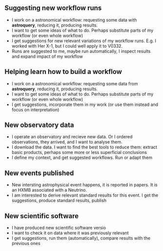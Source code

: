 ## Suggesting new workflow runs

* I work on a astronomical workflow: requesting some data with **astroquery**, reducing it, producing results.
* I want to get some ideas of what to do. Perhaps substitute parts of my workflow (or even whole workflow)
* I get suggestions for new relevant variations of my workflow runs. E.g. I worked with Her X-1, but I could well apply it to V0332.
* Runs are suggested to me, maybe run automatically, I inspect results and expand impact of my workflow


## Helping learn how to build a workflow

* I work on a astronomical workflow: requesting some data from **astroquery**, reducing it, producing results.
* I want to get some ideas of what to do. Perhaps substitute parts of my workflow (or even whole workflow)
* I get suggestions, incorporate them in my work (or use them instead and focus on interpretation)


## New observatory data

* I operate an observatory and recieve new data. Or I ordered observations, they arrived, and I want to analyse them.
* I download the data. I want to find the best tools to reduce them: extract basic products, perhaps some more or less superficial conclusions
* I define my context, and get suggested workflows. Run or adapt them


## New events published

* New intersting astrophysical event happens, it is reported in papers. It is an HXMB associated with a Neutrino.
* I am interested to derive relevant standard results for this event. I get the suggestions, produce standard results, publish

## New scientific software

* I have produced new scientific software versio
* I want to check it on data where it was previously relevant
* I get suggestions, run them (automatically), compare results with the previous ones
